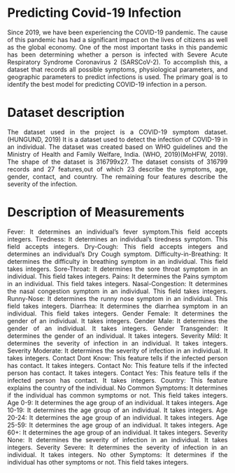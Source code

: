 # Predicting Covid-19 Infection
<div align="justify"> 
Since 2019, we have been experiencing the COVID-19 pandemic. The cause of this pandemic has had a significant impact on the lives of citizens as well as the global economy. One of the most important tasks in this pandemic has been determining whether a person is infected with Severe Acute Respiratory Syndrome Coronavirus 2 (SARSCoV-2). To accomplish this, a dataset that records all possible symptoms, physiological parameters, and geographic parameters to predict infections is used. The primary goal is to identify the best model for predicting COVID-19 infection in a person.</div>

# Dataset description
<div align="justify"> The dataset used in the project is a COVID-19 symptom dataset.(HUNGUND, 2019) It is a dataset used to detect the infection of COVID-19 in an individual. The dataset was created based on WHO guidelines and the Ministry of Health and Family Welfare, India. (WHO, 2019)(MoHFW, 2019).
The shape of the dataset is 316799x27. The dataset consists of 316799 records and 27 features,out of which 23 describe the symptoms, age, gender, contact, and country. The remaining four features describe the severity of the infection.</div>

# Description of Measurements
<div align="justify">
Fever: It determines an individual’s fever symptom.This field accepts integers.
Tiredness: It determines an individual’s tiredness symptom. This field accepts integers.
Dry-Cough: This field accepts integers and determines an individual’s Dry Cough symptom.
Difficulty-in-Breathing: It determines the difficulty in breathing symptom in an individual. This field takes integers.
Sore-Throat: It determines the sore throat symptom in an individual. This field takes integers.
Pains: It determines the Pains symptom in an individual. This field takes integers.
Nasal-Congestion: It determines the nasal congestion symptom in an individual. This field takes integers.
Runny-Nose: It determines the runny nose symptom in an individual. This field takes integers.
Diarrhea: It determines the diarrhea symptom in an individual. This field takes integers.
Gender Female: It determines the gender of an individual. It takes integers.
Gender Male: It determines the gender of an individual. It takes integers.
Gender Transgender: It determines the gender of an individual. It takes integers.
Severity Mild: It determines the severity of infection in an individual. It takes integers.
Severity Moderate: It determines the severity of infection in an individual. It takes integers.
Contact Dont Know: This feature tells if the infected person has contact. It takes integers.
Contact No: This feature tells if the infected person has contact. It takes integers.
Contact Yes: This feature tells if the infected person has contact. It takes integers.
Country: This feature explains the country of the individual.
No Common Symptoms: It determines if the individual has common symptoms or not. This field takes integers.
Age 0-9: It determines the age group of an individual. It takes integers.
Age 10-19: It determines the age group of an individual. It takes integers.
Age 20-24: It determines the age group of an individual. It takes integers.
Age 25-59: It determines the age group of an individual. It takes integers.
Age 60+: It determines the age group of an individual. It takes integers.
Severity None: It determines the severity of infection in an individual. It takes integers.
Severity Severe: It determines the severity of infection in an individual. It takes integers.
No other Symptoms: It determines if the individual has other symptoms or not. This field takes integers.</div>
